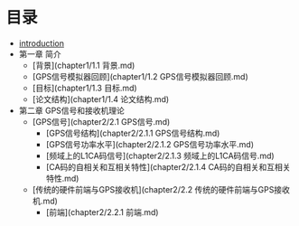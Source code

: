 # 目录

* [introduction](README.md)
* 第一章 简介
   * [背景](chapter1/1.1 背景.md)
   * [GPS信号模拟器回顾](chapter1/1.2 GPS信号模拟器回顾.md)
   * [目标](chapter1/1.3 目标.md)
   * [论文结构](chapter1/1.4 论文结构.md)
* 第二章 GPS信号和接收机理论
   * [GPS信号](chapter2/2.1 GPS信号.md)
      * [GPS信号结构](chapter2/2.1.1 GPS信号结构.md)
	  * [GPS信号功率水平](chapter2/2.1.2 GPS信号功率水平.md)
	  * [频域上的L1CA码信号](chapter2/2.1.3 频域上的L1CA码信号.md)
	  * [CA码的自相关和互相关特性](chapter2/2.1.4 CA码的自相关和互相关特性.md)
   * [传统的硬件前端与GPS接收机](chapter2/2.2 传统的硬件前端与GPS接收机.md)
      * [前端](chapter2/2.2.1 前端.md)

